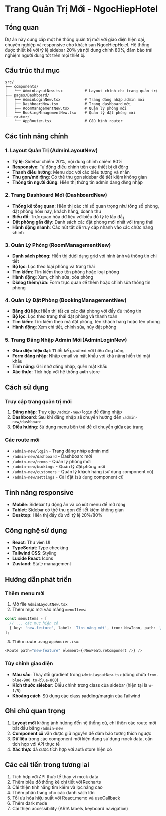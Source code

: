 # Trang Quản Trị Mới - NgocHiepHotel

## Tổng quan

Dự án này cung cấp một hệ thống quản trị mới với giao diện hiện đại, chuyên nghiệp và responsive cho khách sạn NgocHiepHotel. Hệ thống được thiết kế với tỷ lệ sidebar 20% và nội dung chính 80%, đảm bảo trải nghiệm người dùng tốt trên mọi thiết bị.

## Cấu trúc thư mục

```
src/
├── components/
│   └── AdminLayoutNew.tsx          # Layout chính cho trang quản trị
├── pages/Dashboard/
│   ├── AdminLoginNew.tsx           # Trang đăng nhập admin mới
│   ├── DashboardNew.tsx            # Trang dashboard mới
│   ├── RoomManagementNew.tsx       # Quản lý phòng mới
│   └── BookingManagementNew.tsx    # Quản lý đặt phòng mới
└── router/
    └── AppRouter.tsx               # Cấu hình router
```

## Các tính năng chính

### 1. Layout Quản Trị (AdminLayoutNew)

- **Tỷ lệ**: Sidebar chiếm 20%, nội dung chính chiếm 80%
- **Responsive**: Tự động điều chỉnh trên các thiết bị di động
- **Thanh điều hướng**: Menu dọc với các biểu tượng và nhãn
- **Thu gọn/mở rộng**: Có thể thu gọn sidebar để tiết kiệm không gian
- **Thông tin người dùng**: Hiển thị thông tin admin đang đăng nhập

### 2. Trang Dashboard Mới (DashboardNew)

- **Thống kê tổng quan**: Hiển thị các chỉ số quan trọng như tổng số phòng, đặt phòng hôm nay, khách hàng, doanh thu
- **Biểu đồ**: Trực quan hóa dữ liệu với biểu đồ tỷ lệ lấp đầy
- **Đặt phòng gần đây**: Danh sách các đặt phòng mới nhất với trạng thái
- **Hành động nhanh**: Các nút tắt để truy cập nhanh vào các chức năng chính

### 3. Quản Lý Phòng (RoomManagementNew)

- **Danh sách phòng**: Hiển thị dưới dạng grid với hình ảnh và thông tin chi tiết
- **Bộ lọc**: Lọc theo loại phòng và trạng thái
- **Tìm kiếm**: Tìm kiếm theo tên phòng hoặc loại phòng
- **Hành động**: Xem, chỉnh sửa, xóa phòng
- **Dialog thêm/sửa**: Form trực quan để thêm hoặc chỉnh sửa thông tin phòng

### 4. Quản Lý Đặt Phòng (BookingManagementNew)

- **Bảng dữ liệu**: Hiển thị tất cả các đặt phòng với đầy đủ thông tin
- **Bộ lọc**: Lọc theo trạng thái đặt phòng và thanh toán
- **Tìm kiếm**: Tìm kiếm theo mã đặt phòng, tên khách hàng hoặc tên phòng
- **Hành động**: Xem chi tiết, chỉnh sửa, hủy đặt phòng

### 5. Trang Đăng Nhập Admin Mới (AdminLoginNew)

- **Giao diện hiện đại**: Thiết kế gradient với hiệu ứng bóng
- **Form đăng nhập**: Nhập email và mật khẩu với khả năng hiển thị mật khẩu
- **Tính năng**: Ghi nhớ đăng nhập, quên mật khẩu
- **Xác thực**: Tích hợp với hệ thống auth store

## Cách sử dụng

### Truy cập trang quản trị mới

1. **Đăng nhập**: Truy cập `/admin-new/login` để đăng nhập
2. **Dashboard**: Sau khi đăng nhập sẽ chuyển hướng đến `/admin-new/dashboard`
3. **Điều hướng**: Sử dụng menu bên trái để di chuyển giữa các trang

### Các route mới

- `/admin-new/login` - Trang đăng nhập admin mới
- `/admin-new/dashboard` - Dashboard mới
- `/admin-new/rooms` - Quản lý phòng mới
- `/admin-new/bookings` - Quản lý đặt phòng mới
- `/admin-new/customers` - Quản lý khách hàng (sử dụng component cũ)
- `/admin-new/settings` - Cài đặt (sử dụng component cũ)

## Tính năng responsive

- **Mobile**: Sidebar tự động ẩn và có nút menu để mở rộng
- **Tablet**: Sidebar có thể thu gọn để tiết kiệm không gian
- **Desktop**: Hiển thị đầy đủ với tỷ lệ 20%/80%

## Công nghệ sử dụng

- **React**: Thư viện UI
- **TypeScript**: Type checking
- **Tailwind CSS**: Styling
- **Lucide React**: Icons
- **Zustand**: State management

## Hướng dẫn phát triển

### Thêm menu mới

1. Mở file `AdminLayoutNew.tsx`
2. Thêm mục mới vào mảng `menuItems`:

```typescript
const menuItems = [
  // ... các mục hiện có
  { key: 'new-feature', label: 'Tính năng mới', icon: NewIcon, path: '/admin-new/new-feature' },
];
```

3. Thêm route trong `AppRouter.tsx`:

```typescript
<Route path="new-feature" element={<NewFeatureComponent />} />
```

### Tùy chỉnh giao diện

- **Màu sắc**: Thay đổi gradient trong `AdminLayoutNew.tsx` (dòng chứa `from-blue-900 to-blue-800`)
- **Kích thước sidebar**: Điều chỉnh trong class của sidebar (hiện tại là `w-1/5`)
- **Khoảng cách**: Sử dụng các class padding/margin của Tailwind

## Ghi chú quan trọng

1. **Layout mới** không ảnh hưởng đến hệ thống cũ, chỉ thêm các route mới bắt đầu bằng `/admin-new`
2. **Component cũ** vẫn được giữ nguyên để đảm bảo tương thích ngược
3. **Dữ liệu** trong các component mới hiện đang sử dụng mock data, cần tích hợp với API thực tế
4. **Xác thực** đã được tích hợp với auth store hiện có

## Các cải tiến trong tương lai

1. Tích hợp với API thực tế thay vì mock data
2. Thêm biểu đồ thống kê chi tiết với Recharts
3. Cải thiện tính năng tìm kiếm và lọc nâng cao
4. Thêm phân trang cho các danh sách lớn
5. Tối ưu hóa hiệu suất với React.memo và useCallback
6. Thêm dark mode
7. Cải thiện accessibility (ARIA labels, keyboard navigation)